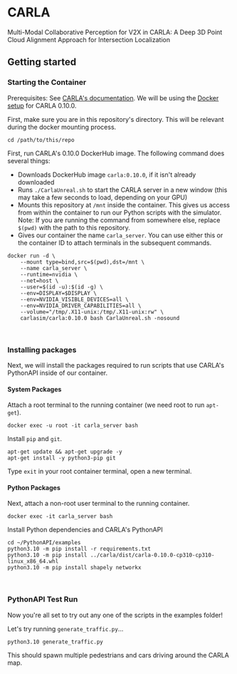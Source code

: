 # CARLA

Multi-Modal Collaborative Perception for V2X in CARLA: A Deep 3D Point Cloud Alignment Approach for Intersection Localization

## Getting started

### Starting the Container

Prerequisites: See [CARLA's documentation](https://carla-ue5.readthedocs.io/en/latest/). We will be using the [Docker setup](https://carla-ue5.readthedocs.io/en/latest/start_quickstart/#running-carla-using-a-docker-container) for CARLA 0.10.0.

First, make sure you are in this repository's directory. This will be relevant during the docker mounting process.

`cd /path/to/this/repo`

First, run CARLA's 0.10.0 DockerHub image. The following command does several things:
- Downloads DockerHub image `carla:0.10.0`, if it isn't already downloaded
- Runs `./CarlaUnreal.sh` to start the CARLA server in a new window (this may take a few seconds to load, depending on your GPU)
- Mounts this repository at `/mnt` inside the container. This gives us access from within the container to run our Python scripts with the simulator. <br />
Note: If you are running the command from somewhere else, replace `$(pwd)` with the path to this repository.
- Gives our container the name `carla_server`. You can use either this or the container ID to attach terminals in the subsequent commands.

```
docker run -d \
    --mount type=bind,src=$(pwd),dst=/mnt \
    --name carla_server \
    --runtime=nvidia \
    --net=host \
    --user=$(id -u):$(id -g) \
    --env=DISPLAY=$DISPLAY \
    --env=NVIDIA_VISIBLE_DEVICES=all \
    --env=NVIDIA_DRIVER_CAPABILITIES=all \
    --volume="/tmp/.X11-unix:/tmp/.X11-unix:rw" \
    carlasim/carla:0.10.0 bash CarlaUnreal.sh -nosound
```

<br />

### Installing packages

Next, we will install the packages required to run scripts that use CARLA's PythonAPI inside of our container.

#### System Packages

Attach a root terminal to the running container (we need root to run `apt-get`).

`docker exec -u root -it carla_server bash`

Install `pip` and `git`.

```
apt-get update && apt-get upgrade -y
apt-get install -y python3-pip git
```

Type `exit` in your root container terminal, open a new terminal. 

#### Python Packages

Next, attach a non-root user terminal to the running container.

`docker exec -it carla_server bash`

Install Python dependencies and CARLA's PythonAPI

```
cd ~/PythonAPI/examples
python3.10 -m pip install -r requirements.txt
python3.10 -m pip install ../carla/dist/carla-0.10.0-cp310-cp310-linux_x86_64.whl
python3.10 -m pip install shapely networkx
```

<br />

### PythonAPI Test Run

Now you're all set to try out any one of the scripts in the examples folder!

Let's try running `generate_traffic.py`...

```python3.10 generate_traffic.py```

This should spawn multiple pedestrians and cars driving around the CARLA map.